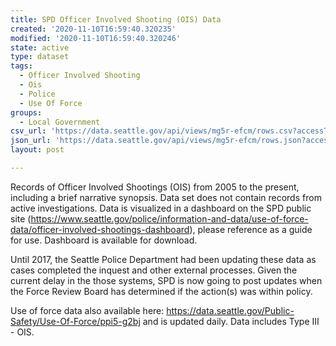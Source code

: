 ```yaml
---
title: SPD Officer Involved Shooting (OIS) Data
created: '2020-11-10T16:59:40.320235'
modified: '2020-11-10T16:59:40.320246'
state: active
type: dataset
tags:
  - Officer Involved Shooting
  - Ois
  - Police
  - Use Of Force
groups:
  - Local Government
csv_url: 'https://data.seattle.gov/api/views/mg5r-efcm/rows.csv?accessType=DOWNLOAD'
json_url: 'https://data.seattle.gov/api/views/mg5r-efcm/rows.json?accessType=DOWNLOAD'
layout: post

---
```

Records of Officer Involved Shootings (OIS) from 2005 to the present, including a brief narrative synopsis. Data set does not contain records from active investigations. Data is visualized in a dashboard on the SPD public site (https://www.seattle.gov/police/information-and-data/use-of-force-data/officer-involved-shootings-dashboard), please reference as a guide for use. Dashboard is available for download.  

Until 2017, the Seattle Police Department had been updating these data as cases completed the inquest and other external processes. Given the current delay in the those systems, SPD is now going to post updates when the Force Review Board has determined if the action(s) was within policy. 

Use of force data also available here: https://data.seattle.gov/Public-Safety/Use-Of-Force/ppi5-g2bj and is updated daily. Data includes Type III - OIS.
